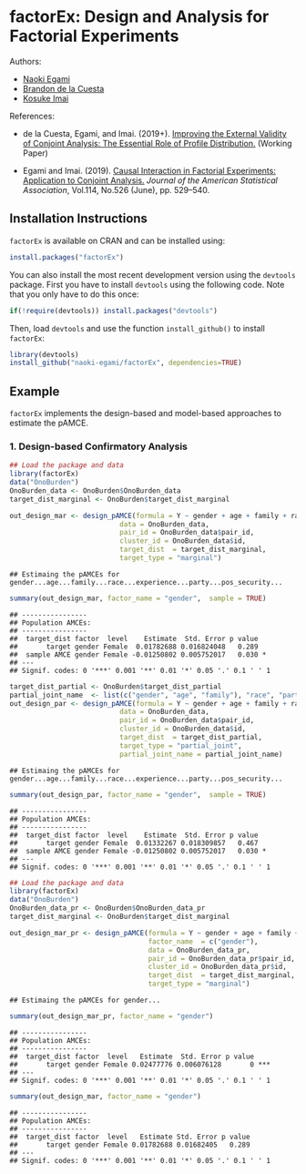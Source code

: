 factorEx: Design and Analysis for Factorial Experiments
=======================================================

Authors:

-   [Naoki Egami](https://scholar.princeton.edu/negami/)
-   [Brandon de la Cuesta](https://www.brandondelacuesta.com//)
-   [Kosuke Imai](https://imai.fas.harvard.edu/)

References:

-   de la Cuesta, Egami, and Imai. (2019+). [Improving the External Validity of Conjoint Analysis: The Essential Role of Profile Distribution.](https://scholar.princeton.edu/sites/default/files/negami/files/conjoint_profile.pdf) (Working Paper)

-   Egami and Imai. (2019). [Causal Interaction in Factorial Experiments: Application to Conjoint Analysis.](https://scholar.princeton.edu/sites/default/files/negami/files/causalint.pdf) *Journal of the American Statistical Association*, Vol.114, No.526 (June), pp. 529–540.

Installation Instructions
-------------------------

`factorEx` is available on CRAN and can be installed using:

``` r
install.packages("factorEx")
```

You can also install the most recent development version using the `devtools` package. First you have to install `devtools` using the following code. Note that you only have to do this once:

``` r
if(!require(devtools)) install.packages("devtools")
```

Then, load `devtools` and use the function `install_github()` to install `factorEx`:

``` r
library(devtools)
install_github("naoki-egami/factorEx", dependencies=TRUE)
```

Example
-------

`factorEx` implements the design-based and model-based approaches to estimate the pAMCE.

### 1. Design-based Confirmatory Analysis

``` r
## Load the package and data
library(factorEx)
data("OnoBurden")
OnoBurden_data <- OnoBurden$OnoBurden_data
target_dist_marginal <- OnoBurden$target_dist_marginal

out_design_mar <- design_pAMCE(formula = Y ~ gender + age + family + race + experience + party + pos_security,
                           data = OnoBurden_data,
                           pair_id = OnoBurden_data$pair_id,
                           cluster_id = OnoBurden_data$id,
                           target_dist  = target_dist_marginal,
                           target_type = "marginal")
```

    ## Estimaing the pAMCEs for gender...age...family...race...experience...party...pos_security...

``` r
summary(out_design_mar, factor_name = "gender",  sample = TRUE)
```

    ## ----------------
    ## Population AMCEs:
    ## ----------------
    ##  target_dist factor  level    Estimate  Std. Error p value  
    ##       target gender Female  0.01782688 0.016824048   0.289  
    ##  sample AMCE gender Female -0.01250802 0.005752017   0.030 *
    ## ---
    ## Signif. codes: 0 '***' 0.001 '**' 0.01 '*' 0.05 '.' 0.1 ' ' 1

``` r
target_dist_partial <- OnoBurden$target_dist_partial
partial_joint_name  <- list(c("gender", "age", "family"), "race", "party", c("experience", "pos_security"))
out_design_par <- design_pAMCE(formula = Y ~ gender + age + family + race + experience + party + pos_security,
                           data = OnoBurden_data,
                           pair_id = OnoBurden_data$pair_id,
                           cluster_id = OnoBurden_data$id,
                           target_dist  = target_dist_partial,
                           target_type = "partial_joint",
                           partial_joint_name = partial_joint_name)
```

    ## Estimaing the pAMCEs for gender...age...family...race...experience...party...pos_security...

``` r
summary(out_design_par, factor_name = "gender",  sample = TRUE)
```

    ## ----------------
    ## Population AMCEs:
    ## ----------------
    ##  target_dist factor  level    Estimate  Std. Error p value  
    ##       target gender Female  0.01332267 0.018309857   0.467  
    ##  sample AMCE gender Female -0.01250802 0.005752017   0.030 *
    ## ---
    ## Signif. codes: 0 '***' 0.001 '**' 0.01 '*' 0.05 '.' 0.1 ' ' 1

``` r
## Load the package and data
library(factorEx)
data("OnoBurden")
OnoBurden_data_pr <- OnoBurden$OnoBurden_data_pr
target_dist_marginal <- OnoBurden$target_dist_marginal

out_design_mar_pr <- design_pAMCE(formula = Y ~ gender + age + family + race + experience + party + pos_security, 
                                  factor_name  = c("gender"),
                                  data = OnoBurden_data_pr,
                                  pair_id = OnoBurden_data_pr$pair_id,
                                  cluster_id = OnoBurden_data_pr$id,
                                  target_dist  = target_dist_marginal,
                                  target_type = "marginal")
```

    ## Estimaing the pAMCEs for gender...

``` r
summary(out_design_mar_pr, factor_name = "gender")
```

    ## ----------------
    ## Population AMCEs:
    ## ----------------
    ##  target_dist factor  level   Estimate  Std. Error p value    
    ##       target gender Female 0.02477776 0.006076128       0 ***
    ## ---
    ## Signif. codes: 0 '***' 0.001 '**' 0.01 '*' 0.05 '.' 0.1 ' ' 1

``` r
summary(out_design_mar, factor_name = "gender")
```

    ## ----------------
    ## Population AMCEs:
    ## ----------------
    ##  target_dist factor  level   Estimate Std. Error p value 
    ##       target gender Female 0.01782688 0.01682405   0.289 
    ## ---
    ## Signif. codes: 0 '***' 0.001 '**' 0.01 '*' 0.05 '.' 0.1 ' ' 1
